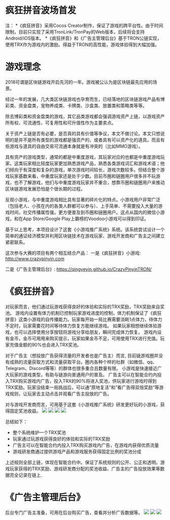 # 疯狂拼音波场首发

注：
*《疯狂拼音》采用Cocos Creator制作，保证了游戏的跨平台性。由于时间限制，目前只实现了采用TronLink/TronPay的Web版本，后续将会支持Android/iOS版本。
*《疯狂拼音》和《广告主管理后台》基于TRON公链实现，使用TRX作为游戏内的激励。得益于TRON的高性能，游戏体验得到大幅加强。

# 游戏理念
2018可谓是区块链游戏开启先河的一年。游戏被公认为是区块链最先应用的场景。

经过一年的发展，几大类区块链游戏也孕育而生，已经落地的区块链游戏产品有博彩类、资金盘类，宠物养成类、卡牌类、沙盒类、放置类和策略类等等。

除去博彩类和资金盘类的游戏，其它品类游戏都会强调游戏资产上链，以游戏资产所有权、可流通性、可复用性和可升值性作为主要卖点。

关于资产上链是否有必要，是否真的具有价值等争议，本文不做讨论。本文只想说明的是并不是所有类型的游戏都是强资产的、或者具有可以资产化的道具。而且有些游戏与道具的自由交易可流通本身就是有冲突的（比如MMO游戏）。

具有资产的游戏类型，通常的都是中重度游戏，其玩家对应的也都是中重度游戏玩家。这类玩家相比轻度玩家更加熟悉游戏产品，熟悉各类游戏词汇和游戏术语；他们倾向于有深度和复杂的游戏，单次游戏时间较长，游戏次数较多。但结合整个游戏玩家基数来看，中重度玩家还是处于少数。目前币圈和链圈用户很多并不玩游戏，也不了解游戏，他们与中重度游戏玩家并不重合，想靠币圈和链圈用户来推动区块链游戏发展恐怕是个很长期的过程。

反观小游戏，与中重度游戏相比具有显著的碎片化的特点。小游戏用户非常广泛（包括老人、小孩在内的各类人群都可以参与）、上手简单、不需要投入大量的游戏时间，社交传播属性强，更方便普及到币圈和链圈用户。这点从国内的微信小游戏，和在App Store/Google Play上霸榜的Voodoo小游戏可以得到印证。

基于以上思考，本项目设计了这套《小游戏推广系统》系统。该系统尝试设计一个简单的通证经济模型并利用区块链技术在游戏玩家、游戏开发商和广告主之间建立紧密联系。

这次参与大赛的项目有两个相互结合产品：
一是《疯狂拼音》小游戏:  http://www.crazypinyin.com

二是《广告主管理后台》:  https://qingyeyin.github.io/CrazyPinyinTRON/

# 《疯狂拼音》
对玩家而言，他们通过玩游戏获得良好的体验和实际的TRX奖励，TRX奖励来自奖池。
游戏内设置有体力机制已控制玩家游戏进度的控制，体力机制保证了《疯狂拼音》这类小游戏的自传播能力。玩家每开始一局比赛需要消耗1点体力，待体力不足时，玩家需要花时间等待体力恢复方能继续游戏。
如果玩家相想继续体验游戏，也可以选择使用分享按钮将游戏分享给朋友，瞬间完成体力恢复。
游戏内设有金币，金币可用用来购买提示，玩家如果金币不足，可用使用TRX进行充值。玩家充值金额的90%也会进入TRX奖池。

对于广告主（想投放广告获得流量的开发者也是广告主）而言, 目前链游戏圈并没有成熟的流量获取方式和流量获取平台。圈内各种个样的社群（如微信、qq、Telegram、Discord等等）的群体也很多重合且数量有限。
小游戏是快速接近广大玩家的游戏类型，有助与链游向普通用户的普及。
广告主可以在智能合约内投入TRX购买游戏内广告，投入TRX的90%将进入奖池，供玩家进行游戏时得到TRX奖励。玩家没结束一局挑战后，可以通“原地复活”和“看广告得双倍奖励”等游戏规则，让玩家去主动点击并观看广告主投放的广告。

对与游戏开发商而言，可用基于这套《小游戏推广系统》研发更好玩的小游戏，获得固定奖池收益。
![](https://github.com/qingyeyin/CrazyPinyinTRON/blob/master/screenshots/1.png)
![](https://github.com/qingyeyin/CrazyPinyinTRON/blob/master/screenshots/2.png)
![](https://github.com/qingyeyin/CrazyPinyinTRON/blob/master/screenshots/3.png)
![](https://github.com/qingyeyin/CrazyPinyinTRON/blob/master/screenshots/4.png)

总结如下：
- 整个系统维护一个TRX奖池
- 玩家通过玩游戏获得良好的体验和实际的TRX奖励
- 广告主可以在智能合约内投入TRX购买游戏内广告，在游戏内获得优质流量
- 游戏研发商通过提供游戏产品和游戏服务获得固定比例的奖池分成

上述规则全部上链，体现在智能合约中。保证了系统规则的公开、公正和透明。游戏玩家获得的TRX奖励、游戏研发商分配的奖池收益、广告主的广告投放效果等数据完全记录在链上.

# 《广告主管理后台》
后台专门广告主准备，可用在后台购买广告，查看并分析广告数据等。
![](https://github.com/qingyeyin/CrazyPinyinTRON/blob/master/screenshots/5.png)
![](https://github.com/qingyeyin/CrazyPinyinTRON/blob/master/screenshots/6.png)
![](https://github.com/qingyeyin/CrazyPinyinTRON/blob/master/screenshots/7.png)
